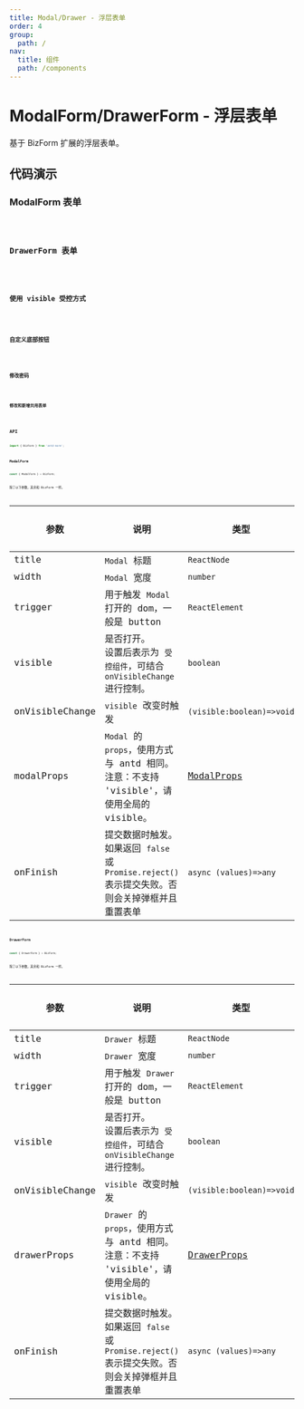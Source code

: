 ```yaml
---
title: Modal/Drawer - 浮层表单
order: 4
group:
  path: /
nav:
  title: 组件
  path: /components
---
```


# ModalForm/DrawerForm - 浮层表单

基于 BizForm 扩展的浮层表单。

## 代码演示

### ModalForm 表单

<code src="../demos/modal-form-1.tsx" />

### DrawerForm 表单

<code src="../demos/drawer-form-1.tsx" />

### 使用 visible 受控方式

<code src="../demos/modal-form-2.tsx" />

### 自定义底部按钮

<code src="../demos/modal-form-3.tsx" />

### 修改密码

<code src="../demos/modal-form-4.tsx" />

### 修改和新增共用表单

<code src="../demos/modal-form-5.tsx" />

## API

```typescript
import { BizForm } from 'antd-more';
```

### ModalForm 

```typescript
const { ModalForm } = BizForm;
```

除了以下参数，其余和 BizForm 一样。

参数 | 说明 | 类型 | 默认值 |
------------- | ------------- | ------------- | ------------- |
title  | `Modal` 标题 | `ReactNode` | - |
width  | `Modal` 宽度 | `number` | `600` |
trigger  | 用于触发 `Modal` 打开的 dom，一般是 button | `ReactElement` | - |
visible  | 是否打开。<br/>设置后表示为 `受控组件`，可结合 `onVisibleChange` 进行控制。 | `boolean` | - |
onVisibleChange  | `visible` 改变时触发 | `(visible:boolean)=>void` | - |
modalProps  | `Modal` 的 `props`，使用方式与 antd 相同。注意：不支持 'visible'，请使用全局的 visible。 | [ModalProps](https://ant.design/components/modal-cn/#API) | - |
onFinish  | 提交数据时触发。如果返回 `false` 或 `Promise.reject()` 表示提交失败。否则会关掉弹框并且重置表单 | `async (values)=>any` | - |

### DrawerForm 

```typescript
const { DrawerForm } = BizForm;
```

除了以下参数，其余和 BizForm 一样。

参数 | 说明 | 类型 | 默认值 |
------------- | ------------- | ------------- | ------------- |
title  | `Drawer` 标题 | `ReactNode` | - |
width  | `Drawer` 宽度 | `number` | `600` |
trigger  | 用于触发 `Drawer` 打开的 dom，一般是 button | `ReactElement` | - |
visible  | 是否打开。<br/>设置后表示为 `受控组件`，可结合 `onVisibleChange` 进行控制。 | `boolean` | - |
onVisibleChange  | `visible` 改变时触发 | `(visible:boolean)=>void` | - |
drawerProps  | `Drawer` 的 `props`，使用方式与 antd 相同。注意：不支持 'visible'，请使用全局的 visible。 | [DrawerProps](https://ant.design/components/drawer-cn/#API) | - |
onFinish  | 提交数据时触发。如果返回 `false` 或 `Promise.reject()` 表示提交失败。否则会关掉弹框并且重置表单 | `async (values)=>any` | - |
